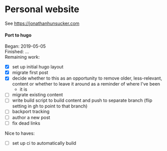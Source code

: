 
# Personal website
See https://jonathanhunsucker.com

#### Port to hugo
Began: 2019-05-05\
Finished: ...\
Remaining work:
- [x] set up initial hugo layout
- [x] migrate first post
- [x] decide whether to this as an opportunity to remove older, less-relevant, content or whether to leave it around as a reminder of where I've been
    - it is
- [ ] migrate existing content
- [ ] write build script to build content and push to separate branch (flip setting in gh to point to that branch)
- [ ] backport tracking
- [ ] author a new post
- [ ] fix dead links

Nice to haves:
- [ ] set up ci to automatically build
